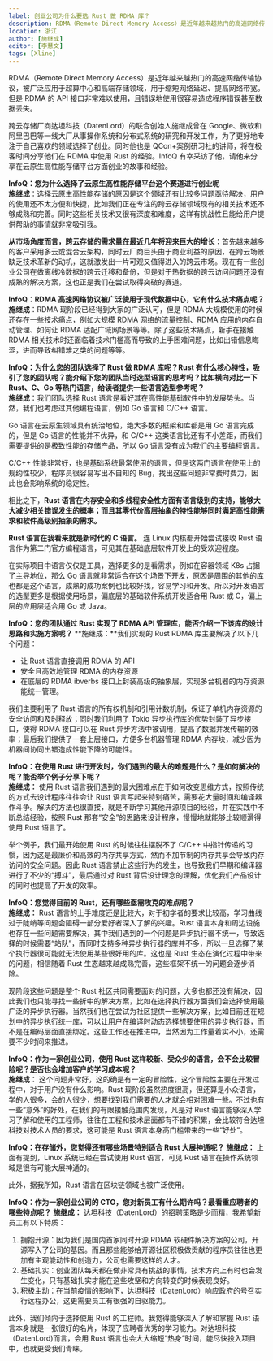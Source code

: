 ```yaml
---
label: 创业公司为什么要选 Rust 做 RDMA 库？
description: RDMA（Remote Direct Memory Access）是近年越来越热门的高速网络传输协议，被广泛应用于超算中心和高端存储领域，用于缩短网络延迟、提高网络带宽。但是 RDMA 的 API 接口非常难以使用，且错误地使用很容易造成程序错误甚至数据丢失。
location: 浙江
author: [施继成]
editor: [李慧文]
tags: [Xline]
---
```


RDMA（Remote Direct Memory Access）是近年越来越热门的高速网络传输协议，被广泛应用于超算中心和高端存储领域，用于缩短网络延迟、提高网络带宽。但是 RDMA 的 API 接口非常难以使用，且错误地使用很容易造成程序错误甚至数据丢失。

跨云存储厂商达坦科技（DatenLord）的联合创始人施继成曾在 Google、微软和阿里巴巴等一线大厂从事操作系统和分布式系统的研究和开发工作，为了更好地专注于自己喜欢的领域选择了创业。同时他也是 QCon+案例研习社的讲师，将在极客时间分享他们在 RDMA 中使用 Rust 的经验。InfoQ 有幸采访了他，请他来分享在云原生高性能存储平台方面创业的故事和经验。

**InfoQ：您为什么选择了云原生高性能存储平台这个赛道进行创业呢**  
**施继成**：选择云原生高性能存储的原因是这个领域还有比较多问题亟待解决，用户的使用还不太方便和快捷，比如我们正在专注的跨云存储领域现有的相关技术还不够成熟和完善。同时这些相关技术又很有深度和难度，这样有挑战性且能给用户提供帮助的事情就非常吸引我。

**从市场角度而言，跨云存储的需求量在最近几年将迎来巨大的增长**：首先越来越多的客户采用多云或混合云架构，同时云厂商巨头由于商业利益的原因，在跨云场景缺乏技术革新的动机，这就激发出一片可观又值得进入的跨云市场。现在有一些创业公司在做离线冷数据的跨云迁移和备份，但是对于热数据的跨云访问问题还没有成熟的解决方案，这也正是我们在尝试取得突破的赛道。

**InfoQ：RDMA 高速网络协议被广泛使用于现代数据中心，它有什么技术痛点呢？**  
**施继成**：RDMA 现阶段已经得到大家的广泛认可，但是 RDMA 大规模使用的时候还存在一些技术痛点，例如大规模 RDMA 网络的流量控制、RDMA 应用的内存自动管理、如何让 RDMA 适配广域网场景等等。除了这些技术痛点，新手在接触 RDMA 相关技术时还面临着技术门槛高而导致的上手困难问题，比如出错信息晦涩，进而导致纠错难之类的问题等等。

**InfoQ：为什么您的团队选择了 Rust 做 RDMA 库呢？Rust 有什么核心特性，吸引了您的团队呢？能介绍下您的团队当时选型语言的思考吗？比如横向对比一下 Rust、C、Go 等热门语言，给读者提供一些语言选型参考呢？**  
**施继成**：我们团队选择 Rust 语言是看好其在高性能基础软件中的发展势头。当然，我们也考虑过其他编程语言，例如 Go 语言和 C/C++ 语言。

Go 语言在云原生领域具有统治地位，绝大多数的框架和库都是用 Go 语言完成的，但是 Go 语言的性能并不优异，和 C/C++ 这类语言比还有不小差距，而我们需要提供的是极致性能的存储产品，所以 Go 语言没有成为我们的主要编程语言。

C/C++ 性能非常好，也是基础系统最常使用的语言，但是这两门语言在使用上的规约性较少，程序员很容易写出不自知的 Bug，找出这些问题非常费时费力，因此也会影响系统的稳定性。

相比之下，**Rust 语言在内存安全和多线程安全性方面有语言级别的支持，能够大大减少相关错误发生的概率；而且其零代价高层抽象的特性能够同时满足高性能需求和软件高级别抽象的需求。**

**Rust 语言在我看来就是新时代的 C 语言。** 连 Linux 内核都开始尝试接收 Rust 语言作为第二门官方编程语言，可见其在基础底层软件开发上的受欢迎程度。

在实际项目中语言仅仅是工具，选择更多的是看需求，例如在容器领域 K8s 占据了主导地位，那么 Go 语言就非常适合在这个场景下开发，原因是周围的其他的库也都是这个语言，成熟的成功案例也比较好找，容易学习和开发。所以对开发语言的选型更多是根据使用场景，偏底层的基础软件系统开发适合用 Rust 或 C，偏上层的应用层适合用 Go 或 Java。

**InfoQ：您的团队通过 Rust 实现了 RDMA API 管理库，能否介绍一下该库的设计思路和实施方案呢？**
**施继成：**我们实现的 Rust RDMA 库主要解决了以下几个问题：

- 让 Rust 语言直接调用 RDMA 的 API
- 安全且高效地管理 RDMA 的内存资源
- 在底层的 RDMA ibverbs 接口上封装高级的抽象层，实现多台机器的内存资源能统一管理。

我们主要利用了 Rust 语言的所有权机制和引用计数机制，保证了单机内存资源的安全访问和及时释放；同时我们利用了 Tokio 异步执行库的优势封装了异步接口，使得 RDMA 接口可以在 Rust 异步方法中被调用，提高了数据并发传输的效率；最后我们提供了一套上层接口，方便多台机器管理 RDMA 内存块，减少因为机器间协同出错造成性能下降的可能性。

**InfoQ：在使用 Rust 进行开发时，你们遇到的最大的难题是什么？是如何解决的呢？能否举个例子分享下呢？**  
**施继成：** 使用 Rust 语言我们遇到的最大困难点在于如何改变思维方式，按照传统的方式去设计程序往往会让 Rust 语言写起来特别痛苦，需要花大量时间和编译器作斗争。解决的方法也很直接，就是不断学习其他开源项目的经验，并在实践中不断总结经验，按照 Rust 那套“安全”的思路来设计程序，慢慢地就能够比较顺滑得使用 Rust 语言了。

举个例子，我们最开始使用 Rust 的时候往往摆脱不了 C/C++ 中指针传递的习惯，因为这是最廉价和高效的内存共享方式，然而不加节制的内存共享会导致内存访问的安全问题。因此 Rust 语言禁止这些行为的发生，也导致我们早期和编译器进行了不少的“搏斗”，最后通过对 Rust 背后设计理念的理解，优化我们产品设计的同时也提高了开发的效率。

**InfoQ：您觉得目前的 Rust，还有哪些亟需攻克的难点呢？**  
**施继成：** Rust 语言的上手难度还是比较大，对于初学者的要求比较高，学习曲线过于陡峭等问题会阻碍一部分爱好者深入了解的兴趣。Rust 语言本身和周边设施也存在一些问题需要解决，其中我们遇到的一个问题是异步执行器不统一，导致选择的时候需要“站队”，而同时支持多种异步执行器的库并不多，所以一旦选择了某个执行器很可能就无法使用某些很好用的库。这也是 Rust 生态在演化过程中带来的问题，相信随着 Rust 生态越来越成熟完善，这些框架不统一的问题会逐步消除。

现阶段这些问题是整个 Rust 社区共同需要面对的问题，大多也都还没有解决，因此我们也只能寻找一些折中的解决方案，比如在选择执行器方面我们会选择使用最广泛的异步执行器。当然我们也在尝试为社区提供一些解决方案，比如目前还在规划中的异步执行统一库，可以让用户在编译时动态选择想要使用的异步执行器，而不是在编码层面直接绑定。这些工作还在推进中，当然因为工作量着实不小，还需要不少时间来推进。

**InfoQ：作为一家创业公司，使用 Rust 这样较新、受众少的语言，会不会比较冒险呢？是否也会增加客户的学习成本呢？**  
**施继成：** 这个问题非常好，这的确是有一定的冒险性，这个冒险性主要在开发过程中，对于用户没有什么影响。Rust 现阶段虽然热度很高，但还算是小众语言，学的人很多，会的人很少，想要找到我们需要的人才就会相对困难一些。不过也有一些“意外”的好处，在我们的有限接触范围内发现，凡是对 Rust 语言能够深入学习了解和使用的工程师，往往在工程和技术层面都有不错的积累，会比较符合达坦科技对技术人员的要求，这可能是 Rust 语言本身高门槛带来的一些“好处”。

**InfoQ：在存储外，您觉得还有哪些场景特别适合 Rust 大展神通呢？**
**施继成：** 上面有提到，Linux 系统已经在尝试使用 Rust 语言，可见 Rust 语言在操作系统领域是很有可能大展神通的。

 
此外，据我所知，Rust 语言在区块链领域也被广泛使用。

**InfoQ：作为一家创业公司的 CTO，您对新员工有什么期许吗？最看重应聘者的哪些特点呢？**
**施继成：** 达坦科技（DatenLord）的招聘策略是少而精，我希望新员工有以下特质：

1. 拥抱开源：因为我们是国内首家同时开源 RDMA 软硬件解决方案的公司，开源写入了公司的基因。而且那些能够给开源社区积极做贡献的程序员往往也更加有主观能动性和创造力，公司也需要这样的人才。
2. 基础扎实：创业团队每天都在做非常具有挑战的事情，技术方向上有时也会发生变化，只有基础扎实才能在这些攻坚和方向转变的时候表现良好。
3. 积极主动：在当前疫情的影响下，达坦科技（DatenLord）响应政府的号召实行远程办公，这更需要员工有很强的自驱能力。

此外，我们倾向于选择使用 Rust 的工程师。我觉得能够深入了解和掌握 Rust 语言本身就是一张很好的名片，体现了应聘者优秀的学习能力。对达坦科技（DatenLord)而言，会用 Rust 语言也会大大缩短“热身”时间，能尽快投入项目中，也就更受我们青睐。
